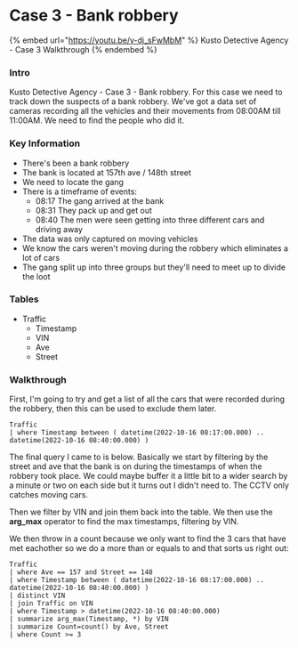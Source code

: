 # Case 3 - Bank robbery



{% embed url="https://youtu.be/v-dj_sFwMbM" %}
Kusto Detective Agency - Case 3 Walkthrough
{% endembed %}

### Intro

Kusto Detective Agency - Case 3 - Bank robbery. For this case we need to track down the suspects of a bank robbery. We've got a data set of cameras recording all the vehicles and their movements from 08:00AM till 11:00AM. We need to find the people who did it.

### Key Information

* There's been a bank robbery
* The bank is located at 157th ave / 148th street
* We need to locate the gang
* There is a timeframe of events:
  * 08:17 The gang arrived at the bank
  * 08:31 They pack up and get out
  * 08:40 The men were seen getting into three different cars and driving away
* The data was only captured on moving vehicles
* We know the cars weren't moving during the robbery which eliminates a lot of cars
* The gang split up into three groups but they'll need to meet up to divide the loot

### Tables

* Traffic
  * Timestamp
  * VIN
  * Ave
  * Street

### Walkthrough

First, I'm going to try and get a list of all the cars that were recorded during the robbery, then this can be used to exclude them later.

```
Traffic
| where Timestamp between ( datetime(2022-10-16 08:17:00.000) .. datetime(2022-10-16 08:40:00.000) )
```

The final query I came to is below. Basically we start by filtering by the street and ave that the bank is on during the timestamps of when the robbery took place. We could maybe buffer it a little bit to a wider search by a minute or two on each side but it turns out I didn't need to. The CCTV only catches moving cars.

Then we filter by VIN and join them back into the table. We then use the **arg\_max** operator to find the max timestamps, filtering by VIN.

We then throw in a count because we only want to find the 3 cars that have met eachother so we do a more than or equals to and that sorts us right out:

```
Traffic
| where Ave == 157 and Street == 148
| where Timestamp between ( datetime(2022-10-16 08:17:00.000) .. datetime(2022-10-16 08:40:00.000) )
| distinct VIN
| join Traffic on VIN
| where Timestamp > datetime(2022-10-16 08:40:00.000)
| summarize arg_max(Timestamp, *) by VIN
| summarize Count=count() by Ave, Street
| where Count >= 3
```
